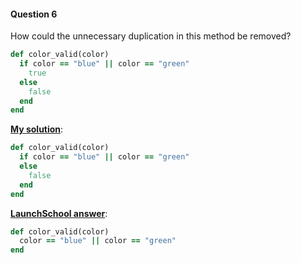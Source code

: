 #### Question 6

How could the unnecessary duplication in this method be removed?

```ruby
def color_valid(color)
  if color == "blue" || color == "green"
    true
  else
    false
  end
end
```

<ins>**My solution**</ins>:

```ruby
def color_valid(color)
  if color == "blue" || color == "green"
  else
    false
  end
end
```

<ins>**LaunchSchool answer**</ins>: 

```ruby
def color_valid(color)
  color == "blue" || color == "green"
end
```